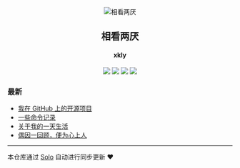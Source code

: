 <p align="center"><img alt="相看两厌" src="https://static.b3log.org/images/brand/solo-32.png"></p><h2 align="center">
相看两厌
</h2>

<h4 align="center">xkly</h4>
<p align="center"><a title="相看两厌" target="_blank" href="https://github.com/xkliangyan/solo-blog"><img src="https://img.shields.io/github/last-commit/xkliangyan/solo-blog.svg?style=flat-square&color=FF9900"></a>
<a title="GitHub repo size in bytes" target="_blank" href="https://github.com/xkliangyan/solo-blog"><img src="https://img.shields.io/github/repo-size/xkliangyan/solo-blog.svg?style=flat-square"></a>
<a title="Solo Version" target="_blank" href="https://github.com/b3log/solo/releases"><img src="https://img.shields.io/badge/solo-3.6.5-f1e05a.svg?style=flat-square&color=blueviolet"></a>
<a title="Hits" target="_blank" href="https://github.com/b3log/hits"><img src="https://hits.b3log.org/xkliangyan/solo-blog.svg"></a></p>

### 最新

* [我在 GitHub 上的开源项目](http://www.xkly.tk/my-github-repos)
* [一些命令记录](http://www.xkly.tk/articles/2019/09/29/1569719409154.html)
* [关于我的一天生活](http://www.xkly.tk/articles/2019/09/27/1569563904212.html)
* [偶因一回顾，便为心上人](http://www.xkly.tk/articles/2019/09/26/1569491908655.html)



---

本仓库通过 [Solo](https://github.com/b3log/solo) 自动进行同步更新 ❤️ 